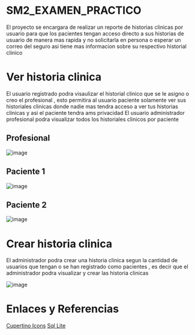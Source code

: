 # SM2_EXAMEN_PRACTICO

El proyecto se encargara de realizar un reporte de historias clinicas por usuario para que los pacientes tengan acceso directo a sus historias de usuario de manera mas rapida y no solicitarla en persona o esperar un correo del seguro asi tiene mas informacion sobre su respectivo historial clinico

# Ver historia clinica
El usuario registrado podra visaulizar el historial clinico que se le asigno o creo el profesional , esto permitira al usuario paciente solamente ver sus historiales clinicas donde nadie mas tendra acceso a ver tus historias clinicas y asi el paciente tendra ams privacidad
El usuario administrador profesional podra visualizar todos los historiales clinicos por paciente

## Profesional
![image](https://github.com/user-attachments/assets/028a1d64-3932-424c-84e3-18ed9b192833)

## Paciente 1
![image](https://github.com/user-attachments/assets/45b33a18-abb3-4b53-b221-70051a0f5a01)

## Paciente 2
![image](https://github.com/user-attachments/assets/4d27765e-b1c7-402c-9f85-1773a287143d)


# Crear historia clinica
El administrador podra crear una historia clinica segun la cantidad de usuarios que tengan o se han registrado como pacientes , es decir que el administrador podra visualizar y crear las historia clinicas

![image](https://github.com/user-attachments/assets/a3daf6f3-ed13-494c-b757-e1dd415a5a51)


# Enlaces y Referencias
[Cupertino Icons](https://pub.dev/packages/cupertino_icons)
[Sql Lite](https://www.sqlite.org/)



